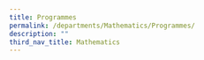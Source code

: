 ```yaml
---
title: Programmes
permalink: /departments/Mathematics/Programmes/
description: ""
third_nav_title: Mathematics
---
```


